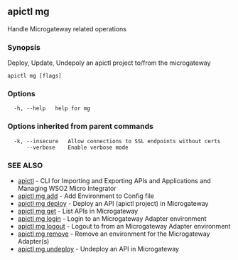 ## apictl mg

Handle Microgateway related operations

### Synopsis

Deploy, Update, Undepoly an apictl project to/from the microgateway

```
apictl mg [flags]
```

### Options

```
  -h, --help   help for mg
```

### Options inherited from parent commands

```
  -k, --insecure   Allow connections to SSL endpoints without certs
      --verbose    Enable verbose mode
```

### SEE ALSO

* [apictl](apictl.md)	 - CLI for Importing and Exporting APIs and Applications and Managing WSO2 Micro Integrator
* [apictl mg add](apictl_mg_add.md)	 - Add Environment to Config file
* [apictl mg deploy](apictl_mg_deploy.md)	 - Deploy an API (apictl project) in Microgateway
* [apictl mg get](apictl_mg_get.md)	 - List APIs in Microgateway
* [apictl mg login](apictl_mg_login.md)	 - Login to an Microgateway Adapter environment
* [apictl mg logout](apictl_mg_logout.md)	 - Logout to from an Microgateway Adapter environment
* [apictl mg remove](apictl_mg_remove.md)	 - Remove an environment for the Microgateway Adapter(s)
* [apictl mg undeploy](apictl_mg_undeploy.md)	 - Undeploy an API in Microgateway

